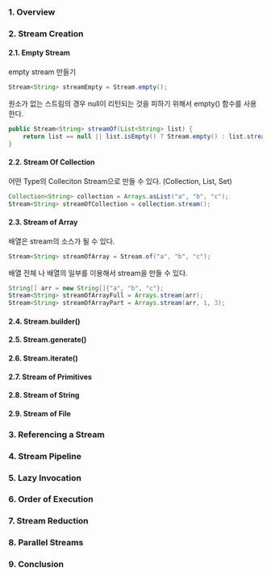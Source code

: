 ### 1. Overview

### 2. Stream Creation
#### 2.1. Empty Stream
empty stream 만들기

```java
Stream<String> streamEmpty = Stream.empty();
```
원소가 없는 스트림의 경우 null이 리턴되는 것을 피하기 위해서 empty() 함수를 사용한다.

```java
public Stream<String> streamOf(List<String> list) {
    return list == null || list.isEmpty() ? Stream.empty() : list.stream();
}
```

#### 2.2. Stream Of Collection
어떤 Type의 Colleciton Stream으로 만들 수 있다. (Collection, List, Set)
```java
Collection<String> collection = Arrays.asList("a", "b", "c");
Stream<String> streamOfCollection = collection.stream();
```

#### 2.3. Stream of Array
배열은 stream의 소스가 될 수 있다.
```java
Stream<String> streamOfArray = Stream.of("a", "b", "c");
```
배열 전체 나 배열의 일부를 이용해서 stream을 만들 수 있다.
```java
String[] arr = new String[]{"a", "b", "c"};
Stream<String> streamOfArrayFull = Arrays.stream(arr);
Stream<String> streamOfArrayPart = Arrays.stream(arr, 1, 3);
```

#### 2.4. Stream.builder()

#### 2.5. Stream.generate()

#### 2.6. Stream.iterate()

#### 2.7. Stream of Primitives

#### 2.8. Stream of String

#### 2.9. Stream of File


### 3. Referencing a Stream

### 4. Stream Pipeline

### 5. Lazy Invocation

### 6. Order of Execution

### 7. Stream Reduction

### 8. Parallel Streams

### 9. Conclusion

